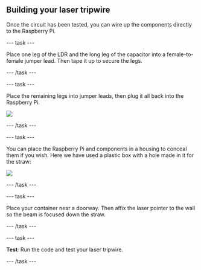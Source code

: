 ## Building your laser tripwire

Once the circuit has been tested, you can wire up the components directly to the Raspberry Pi.

--- task ---

Place one leg of the LDR and the long leg of the capacitor into a female-to-female jumper lead. Then tape it up to secure the legs.

--- /task ---

--- task ---

Place the remaining legs into jumper leads, then plug it all back into the Raspberry Pi.

![](images/assembly1.jpg)

--- /task ---

--- task ---

You can place the Raspberry Pi and components in a housing to conceal them if you wish. Here we have used a plastic box with a hole made in it for the straw:

![](images/assembly2.jpg)

--- /task ---

--- task ---

Place your container near a doorway. Then affix the laser pointer to the wall so the beam is focused down the straw.

--- /task ---

--- task ---

**Test**: Run the code and test your laser tripwire.

--- /task ---
